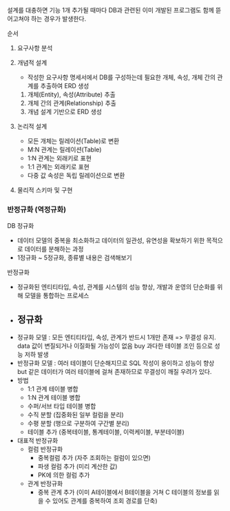 설계를 대충하면 기능 1개 추가될 때마다 DB과 관련된 이미 개발된 프로그램도 함께 뜯어고쳐야 하는 경우가 발생한다.



순서

1. 요구사항 분석

2. 개념적 설계

   - 작성한 요구사항 명세서에서 DB를 구성하는데 필요한 개체, 속성, 개체 간의 관계를 추출하여 ERD 생성

   1. 개체(Entity), 속성(Attribute) 추출
   2. 개체 간의 관계(Relationship) 추출
   3. 개념 설계 기반으로 ERD 생성

3. 논리적 설계

   - 모든 개체는 릴레이션(Table)로 변환
   - M:N 관계는 릴레이션(Table)
   - 1:N 관계는 외래키로 표현
   - 1:1 관계는 외래키로 표현
   - 다중 값 속성은 독립 릴레이션으로 변환

4. 물리적 스키마 및 구현





### 반정규화 (역정규화)

DB 정규화

- 데이터 모델의 중복을 최소화하고 데이터의 일관성, 유연성을 확보하기 위한 목적으로 데이터를 분해하는 과정
- 1정규화 ~ 5정규화, 종류별 내용은 검색해보기



반정규화

- 정규화된 엔티티타입, 속성, 관계를 시스템의 성능 향상, 개발과 운영의 단순화를 위해 모델을 통합하는 프로세스
- 정규화
  - 
- 정규화 모델 : 모든 엔티티타입, 속성, 관계가 반드시 1개만 존재 => 무결성 유지. data 값이 변질되거나 이질화될 가능성이 없음 buy 과다한 테이블 조인 등으로 성능 저하 발생
- 반정규화 모델 : 여러 테이블이 단순해지므로 SQL 작성이 용이하고 성능이 향상 but 같은 데이터가 여러 테이블에 걸쳐 존재하므로 무결성이 깨질 우려가 있다.
- 방법
  - 1:1 관계 테이블 병합
  - 1:N 관계 테이블 병합
  - 수퍼/서브 타입 테이블 병합
  - 수직 분할 (집중화된 일부 컬럼을 분리)
  - 수평 분할 (행으로 구분하여 구간별 분리)
  - 테이블 추가 (중복테이블, 통계테이블, 이력케이블, 부분테이블)
- 대표적 반정규화
  - 컬럼 반정규화
    - 중복컬럼 추가 (자주 조회하는 컬럼이 있으면)
    - 파생 컬럼 추가 (미리 계산한 값)
    - PK에 의한 컬럼 추가
  - 관계 반정규화
    - 중복 관계 추가 (이미 A테이블에서 B테이블을 거쳐 C 테이블의 정보를 읽을 수 있어도 관계를 중복하여 조회 경로를 단축)

